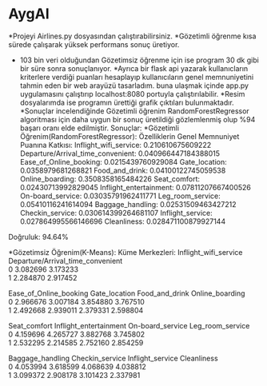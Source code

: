 # AygAI

*Projeyi Airlines.py dosyasından çalıştırabilirsiniz.
*Gözetimli öğrenme kısa sürede çalışarak yüksek performans sonuç üretiyor.
* 103 bin veri olduğundan Gözetimsiz öğrenme için ise program 30 dk gibi bir süre sonra sonuçlanıyor.
*Ayrıca bir flask api yazarak kullanıcların kriterlere verdiği puanları hesaplayıp kullanıcıların genel memnuniyetini tahmin eden bir web arayüzü tasarladım. buna ulaşmak içinde app.py uygulamasını çalıştırıp localhost:8080 portuyla çalıştırılabilir.
*Resim dosyalarımda ise programın ürettiği grafik çıktıları bulunmaktadır.
*Sonuçlar incelendiğinde Gözetimli öğrenim RandomForestRegressor algoritması için daha uygun bir sonuç üretildiği gözlemlenmiş olup %94 başarı oranı elde edilmiştir.
Sonuçlar:
*Gözetimli Öğrenim(RandomForestRegressor):
Özelliklerin Genel Memnuniyet Puanına Katkısı:
Inflight_wifi_service: 0.210610675609222
Departure/Arrival_time_convenient: 0.040966447184388015
Ease_of_Online_booking: 0.0215439760929084
Gate_location: 0.0358979681268821
Food_and_drink: 0.04100122745059538
Online_boarding: 0.3508358165484226
Seat_comfort: 0.02430713992829045
Inflight_entertainment: 0.07811207667400526
On-board_service: 0.03035791962411771
Leg_room_service: 0.05410116241614094
Baggage_handling: 0.02531509463427212
Checkin_service: 0.030614399264681107
Inflight_service: 0.027864995566146696
Cleanliness: 0.028471100879927144

Doğruluk: 94.64%

*Gözetimsiz Öğrenim(K-Means):
Küme Merkezleri:
   Inflight_wifi_service  Departure/Arrival_time_convenient  \
0               3.082696                           3.173233   
1               2.284870                           2.917452   

   Ease_of_Online_booking  Gate_location  Food_and_drink  Online_boarding  \
0                2.966676       3.007184        3.854880         3.767510   
1                2.492668       2.939011        2.379331         2.598804   

   Seat_comfort  Inflight_entertainment  On-board_service  Leg_room_service  \
0      4.159696                4.265727          3.882768          3.745802   
1      2.532295                2.214585          2.752160          2.854259   

   Baggage_handling  Checkin_service  Inflight_service  Cleanliness  
0          4.053994         3.618599          4.068639     4.038812  
1          3.099372         2.908178          3.101423     2.337981  
